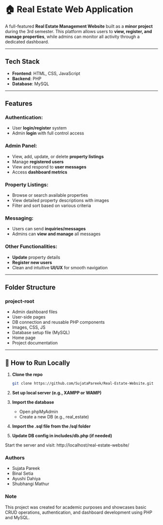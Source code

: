 # 🏠 Real Estate Web Application

A full-featured **Real Estate Management Website** built as a **minor project** during the 3rd semester. This platform allows users to **view, register, and manage properties**, while admins can monitor all activity through a dedicated dashboard.

---

##  Tech Stack

- **Frontend**: HTML, CSS, JavaScript  
- **Backend**: PHP  
- **Database**: MySQL  

---

##  Features

###  Authentication:
- User **login/register** system  
- Admin **login** with full control access  

###  Admin Panel:
- View, add, update, or delete **property listings**
- Manage **registered users**
- View and respond to **user messages**
- Access **dashboard metrics**

###  Property Listings:
- Browse or search available properties  
- View detailed property descriptions with images  
- Filter and sort based on various criteria  

###  Messaging:
- Users can send **inquiries/messages**
- Admins can **view and manage** all messages

###  Other Functionalities:
- **Update** property details  
- **Register new users**
- Clean and intuitive **UI/UX** for smooth navigation

---

## Folder Structure

### project-root
- Admin dashboard files
- User-side pages
- DB connection and reusable PHP components
- Images, CSS, JS
- Database setup file (MySQL)
- Home page
- Project documentation


---

## 🚀 How to Run Locally

1. **Clone the repo**  
   ```bash
   git clone https://github.com/SujataPareek/Real-Estate-Website.git

2. **Set up local server (e.g., XAMPP or WAMP)**

3. **Import the database**
    - Open phpMyAdmin
    - Create a new DB (e.g., real_estate)
5. **Import the .sql file from the /sql folder**

6. **Update DB config in includes/db.php (if needed)**

 Start the server and visit:
 http://localhost/real-estate-website/
 ### Authors
 - Sujata Pareek
 - Binal Setia
 - Ayushi Dahiya
 - Shubhangi Mathur

### Note
This project was created for academic purposes and showcases basic CRUD operations, authentication, and dashboard development using PHP and MySQL.



